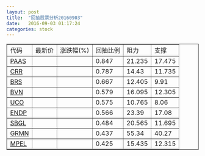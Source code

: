 ```yaml
---
layout: post
title:  "回抽股票分析20160903"
date:   2016-09-03 01:17:24
categories: stock
---
```

<script type="text/javascript">
var stockList = []
stockList.push('gb_paas');
stockList.push('gb_crr');
stockList.push('gb_brs');
stockList.push('gb_bvn');
stockList.push('gb_uco');
stockList.push('gb_endp');
stockList.push('gb_sbgl');
stockList.push('gb_grmn');
stockList.push('gb_mpel');
</script>
<table border="1">
 <tr>
 <td>代码</td>
 <td>最新价</td>
 <td>涨跌幅(%)</td>
 <td>回抽比例</td>
 <td>阻力</td>
 <td>支撑</td>
</tr>
  <tr id="paas">
  <td><a href="http://stock.finance.sina.com.cn/usstock/quotes/PAAS.html" target="_blank">PAAS</a></td><td></td><td></td><td>0.847</td><td>21.235</td><td>17.475</td></tr>
  <tr id="crr">
  <td><a href="http://stock.finance.sina.com.cn/usstock/quotes/CRR.html" target="_blank">CRR</a></td><td></td><td></td><td>0.787</td><td>14.43</td><td>11.735</td></tr>
  <tr id="brs">
  <td><a href="http://stock.finance.sina.com.cn/usstock/quotes/BRS.html" target="_blank">BRS</a></td><td></td><td></td><td>0.667</td><td>12.405</td><td>9.91</td></tr>
  <tr id="bvn">
  <td><a href="http://stock.finance.sina.com.cn/usstock/quotes/BVN.html" target="_blank">BVN</a></td><td></td><td></td><td>0.579</td><td>16.095</td><td>12.305</td></tr>
  <tr id="uco">
  <td><a href="http://stock.finance.sina.com.cn/usstock/quotes/UCO.html" target="_blank">UCO</a></td><td></td><td></td><td>0.575</td><td>10.765</td><td>8.06</td></tr>
  <tr id="endp">
  <td><a href="http://stock.finance.sina.com.cn/usstock/quotes/ENDP.html" target="_blank">ENDP</a></td><td></td><td></td><td>0.566</td><td>23.39</td><td>17.08</td></tr>
  <tr id="sbgl">
  <td><a href="http://stock.finance.sina.com.cn/usstock/quotes/SBGL.html" target="_blank">SBGL</a></td><td></td><td></td><td>0.484</td><td>20.565</td><td>11.695</td></tr>
  <tr id="grmn">
  <td><a href="http://stock.finance.sina.com.cn/usstock/quotes/GRMN.html" target="_blank">GRMN</a></td><td></td><td></td><td>0.437</td><td>55.34</td><td>40.27</td></tr>
  <tr id="mpel">
  <td><a href="http://stock.finance.sina.com.cn/usstock/quotes/MPEL.html" target="_blank">MPEL</a></td><td></td><td></td><td>0.425</td><td>15.435</td><td>12.315</td></tr>
</table>
